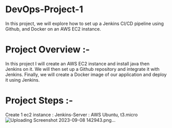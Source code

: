 # DevOps-Project-1
In this project, we will explore how to set up a Jenkins CI/CD pipeline using Github, and Docker on an AWS EC2 instance.
# Project Overview :-
In this project I will create an AWS EC2 instance and install java then Jenkins on it. We will then set up a Github repository and integrate it with Jenkins. Finally, we will create a Docker image of our application and deploy it using Jenkins.
# Project Steps :-
Create 1 ec2 instance :
Jenkins-Server : AWS Ubuntu, t3.micro
![Uploading Screenshot 2023-09-08 142943.png…]()
